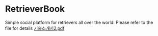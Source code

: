 # RetrieverBook
Simple social platform for retrievers all over the world.
Please refer to the file for details 
[기술소개서2.pdf](https://github.com/GrushaKim/RetrieverBook/files/6837426/2.pdf)
